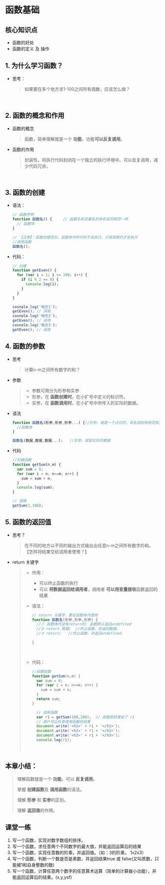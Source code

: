 # 函数基础

## 核心知识点

+ 函数的好处
+ 函数的定义 及 操作


## 1. 为什么学习函数？

- 思考：

  > 如果要在多个地方求1-100之间所有偶数，应该怎么做？

  ​

## 2. 函数的概念和作用

- 函数的概念

  > 函数，简单理解就是一个 **功能**，功能**可以反复调用**。

- 函数的作用

  > 封装性，将执行代码封闭在一个独立的执行环境中。可以反复调用，减少代码冗余。

  ​

## 3. 函数的创建

+ 语法：

  ```javascript
  // 函数声明
  function 函数名() {     // 函数名和变量名的命名规则规范一样 
    // 函数体
  }

  // 【注意】：函数创建完后，函数体中的代码不会执行，只用调用时才会执行
  //调用函数
  函数名();
  ```

+ 代码：

  ```javascript
  // 创建
  function getEven() {
    for (var i = 1; i <= 100; i++) {
      if (i % 2 == 0) {
        console.log(i);
      }
    }
  }

  cosnole.log('地方1');
  getEven(); // 调用
  cosnole.log('地方2');
  getEven(); // 调用
  cosnole.log('地方3');
  getEven(); // 调用
  ```


## 4. 函数的参数

- 思考

  > 计算n-m之间所有数字的和？

- 参数

  > - 参数可用分为形参和实参
  > - 形参，在 **函数创建时**，在小扩号中定义的标识符。
  > - 实参，在 **函数调用时**，在小扩号中所传入的实际的数据。

- 语法

  ```javascript
  function 函数名(形参,形参,形参...) {//形参，就是一个占位符，命名规则和规范和变量一样
  	//函数体
  }

  函数名(数据,数据,数据...);   //实参，就是实际的数据
  ```

- 代码

  ```javascript
  //创建函数
  function getSum(n,m) {
    var sum = 0;
    for (var i = n; n<=m; n++) {
      sum = sum + n;
    }
    console.log(sum);
  }

  // 调用
  getSum(1,100);
  ```


## 5. 函数的返回值

- 思考？

  > 在不同的地方以不同的输出方式输出出任意n-m之间所有数字的和。 【怎样将结果交给调用者使用？】

- return 关键字

  > - 作用：
  >
  >   - 可以终止函数的执行
  >   - 可以 **将数据返回给调用者**，调用者  **可以用变量接收**函数返回的结果
  >
  > - 语法：
  >
  >   ```javascript
  >   // return 关键字，要在函数体内使用
  >   function 函数名(形参,形参,形参) {
  >     //① 函数体内没有return时; 函数默认返回undefined
  >     //② return 数据;  //终止函数，并返回数据。
  >     //③ return;   //终止函数，并返回undefined
  >     
  >   }
  >   ```
  >
  >   ​
  >
  > - 代码：
  >
  >   ```javascript
  >   //创建函数
  >   function getSum(n,m) {
  >     var sum = 0;
  >     for (var i = n; n<=m; n++) {
  >       sum = sum + n;
  >     }
  >     return sum;
  >   }
  >
  >     // 调用函数
  >     var r1 = getSum(100,200);  // 函数把结果给了 r1
  >     // 用户可以任意使用函数的结果 
  >     document.write('<h1>' + r1 + '</h1>');
  >     document.write('<h2>' + r1 + '</h2>');
  >     document.write('<h3>' + r1 + '</h3>');
  >     console.log(r1);
  >   ```
  >
  >
  > ​



## 本章小结：

>  理解函数就是一个 **功能**，可以 **反复调用**。
>
>  掌握 **创建函数**及 **调用函数**的语法。
>
>  理解 **形参** 和  **实参**的区别。
>
>  理解 **返回值**的作用。



## 课堂一练

1.  写一个函数，实现对数字数组的排序。
2.  写一个函数，求任意两个不同数字的最大值，并能返回运算后的结果 
3.  写一个函数，实现任意数的阶乘，并返回值。（如：3的阶乘， 1x2x3）
4.  写一个函数，判断一个数是否是素数，并返回结果true 或 false(又叫质数，只能被1和自身整数的数)  
5.  写一个函数，计算任意两个数字的任意算术运算（简单的计算器小功能），并能返回运算后的结果。(x,y,ysf)